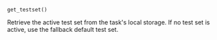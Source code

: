 ```
get_testset()
```

Retrieve the active test set from the task's local storage. If no test set is active, use the fallback default test set.
